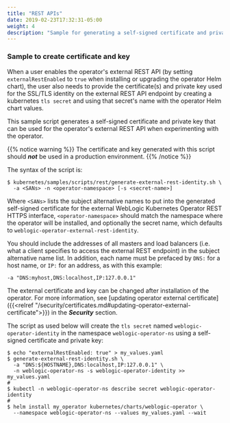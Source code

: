 ```yaml
---
title: "REST APIs"
date: 2019-02-23T17:32:31-05:00
weight: 4
description: "Sample for generating a self-signed certificate and private key that can be used for the operator's external REST API."
---
```


### Sample to create certificate and key

When a user enables the operator's external REST API (by setting
`externalRestEnabled` to `true` when installing or upgrading the operator Helm chart), the user also needs
to provide the certificate(s) and private key used for the SSL/TLS identity on the external REST API endpoint by creating a
kubernetes `tls secret` and using that secret's name with the operator Helm chart values.

This sample script generates a self-signed certificate and private key that can be used
for the operator's external REST API when experimenting with the operator.

{{% notice warning %}}
The certificate and key generated with this script should ***not*** be used in a production environment.
{{% /notice %}}

The syntax of the script is:
```
$ kubernetes/samples/scripts/rest/generate-external-rest-identity.sh \
  -a <SANs> -n <operator-namespace> [-s <secret-name>]
```

Where `<SANs>` lists the subject alternative names to put into the generated self-signed
certificate for the external WebLogic Kubernetes Operator REST HTTPS interface, `<operator-namespace>` should match
the namespace where the operator will be installed, and optionally the secret name, which defaults
to `weblogic-operator-external-rest-identity`.

You should include the addresses of all masters and load balancers
(i.e. what a client specifies to access the external REST endpoint)
in the subject alternative name list. In addition, each name must be prefaced
by `DNS:` for a host name, or `IP:` for an address, as with this example:
```
-a "DNS:myhost,DNS:localhost,IP:127.0.0.1"
```

The external certificate and key can be changed after installation of the operator. For
more information, see [updating operator external certificate]({{<relref "/security/certificates.md#updating-operator-external-certificate">}})
in the ***Security*** section.

The script as used below will create the `tls secret` named `weblogic-operator-identity` in the namespace `weblogic-operator-ns` using a self-signed
certificate and private key:

```
$ echo "externalRestEnabled: true" > my_values.yaml
$ generate-external-rest-identity.sh \
  -a "DNS:${HOSTNAME},DNS:localhost,IP:127.0.0.1" \
  -n weblogic-operator-ns -s weblogic-operator-identity >> my_values.yaml
#
$ kubectl -n weblogic-operator-ns describe secret weblogic-operator-identity
#
$ helm install my_operator kubernetes/charts/weblogic-operator \
  --namespace weblogic-operator-ns --values my_values.yaml --wait
```
